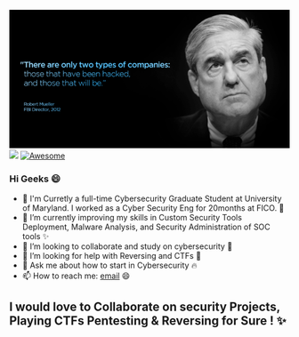 ![banner](https://github.com/Sheri98/Sheri98/blob/main/548fae453086e729c1c3892c00a68a7a.png?v=4&s=500)
![](https://komarev.com/ghpvc/?username=Sheri98&color=blue)
[![Awesome](https://awesome.re/badge-flat2.svg)](https://awesome.re)



### Hi Geeks :smile:

- 🔭 I'm Curretly a full-time Cybersecurity Graduate Student at University of Maryland. I worked as a Cyber Security Eng for 20months at FICO. 🌟
- 🌱 I’m currently improving my skills in Custom Security Tools Deployment, Malware Analysis, and Security Administration of SOC tools ✨ 
- 👯 I’m looking to collaborate and study on cybersecurity 📝
- 🤔 I’m looking for help with Reversing and CTFs 🤔
- 💬 Ask me about how to start in Cybersecurity 🔥 
- 📫 How to reach me: [email](mailto:shravankumarsheri39@gmail.com) :smile:
## I would love to Collaborate on security Projects, Playing CTFs Pentesting & Reversing for Sure ! ✨


